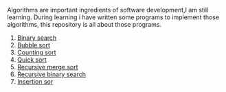 Algorithms are important ingredients of software development,I am still learning. 
During learning i have written some programs to implement those algorithms, this repository is all about those programs. 

1. [Binary search](https://github.com/gyaan/algorithms/blob/master/binarySearch.cpp)
2. [Bubble sort](https://github.com/gyaan/algorithms/blob/master/bubbleSort.cpp) 
3. [Counting sort](https://github.com/gyaan/algorithms/blob/master/countingSort.cpp)
4. [Quick sort](https://github.com/gyaan/algorithms/blob/master/QuickSortSimple.cpp)
5. [Recursive merge sort](https://github.com/gyaan/algorithms/blob/master/recMergeSort.cpp)
6. [Recursive binary search](https://github.com/gyaan/algorithms/blob/master/recursiveBinarySearch.cpp)
7. [Insertion sor](https://github.com/gyaan/algorithms/blob/master/insertionSort.php)